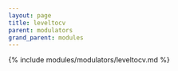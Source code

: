 ```yaml
---
layout: page
title: leveltocv
parent: modulators
grand_parent: modules
---
```


{% include modules/modulators/leveltocv.md %}
